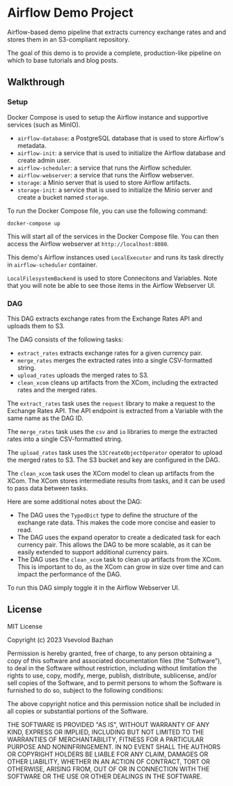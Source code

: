 # Airflow Demo Project

Airflow-based demo pipeline that extracts currency exchange rates and
and stores them in an S3-compliant repository.

The goal of this demo is to provide a complete, production-like pipeline
on which to base tutorials and blog posts.

## Walkthrough

### Setup

Docker Compose is used to setup the Airflow instance and supportive services (such as MinIO).

- `airflow-database`: a PostgreSQL database that is used to store Airflow's metadata.
- `airflow-init`: a service that is used to initialize the Airflow database and create admin user.
- `airflow-scheduler`: a service that runs the Airflow scheduler.
- `airflow-webserver`: a service that runs the Airflow webserver.
- `storage`: a Minio server that is used to store Airflow artifacts.
- `storage-init`: a service that is used to initialize the Minio server and create a bucket named `storage`.

To run the Docker Compose file, you can use the following command:
```
docker-compose up
```

This will start all of the services in the Docker Compose file. You can then access the Airflow webserver at `http://localhost:8080`.

This demo's Airflow instances used `LocalExecutor` and runs its task directly in `airflow-scheduler` container.

`LocalFilesystemBackend` is used to store Connecitons and Variables. Note that you will note be able to see those items in the Airflow Webserver UI.

### DAG

This DAG extracts exchange rates from the Exchange Rates API and uploads them to S3.

The DAG consists of the following tasks:

- `extract_rates` extracts exchange rates for a given currency pair.
- `merge_rates` merges the extracted rates into a single CSV-formatted string.
- `upload_rates` uploads the merged rates to S3.
- `clean_xcom` cleans up artifacts from the XCom, including the extracted rates and the merged rates.

The `extract_rates` task uses the `request` library to make a request to the Exchange Rates API. The API endpoint is extracted from a Variable with the same name as the DAG ID.

The `merge_rates` task uses the `csv` and `io` libraries to merge the extracted rates into a single CSV-formatted string.

The `upload_rates` task uses the `S3CreateObjectOperator` operator to upload the merged rates to S3. The S3 bucket and key are configured in the DAG.

The `clean_xcom` task uses the XCom model to clean up artifacts from the XCom. The XCom stores intermediate results from tasks, and it can be used to pass data between tasks.

Here are some additional notes about the DAG:

- The DAG uses the `TypedDict` type to define the structure of the exchange rate data. This makes the code more concise and easier to read.
- The DAG uses the expand operator to create a dedicated task for each currency pair. This allows the DAG to be more scalable, as it can be easily extended to support additional currency pairs.
- The DAG uses the `clean_xcom` task to clean up artifacts from the XCom. This is important to do, as the XCom can grow in size over time and can impact the performance of the DAG.

To run this DAG simply toggle it in the Airflow Webserver UI.

## License

MIT License

Copyright (c) 2023 Vsevolod Bazhan

Permission is hereby granted, free of charge, to any person obtaining a copy
of this software and associated documentation files (the "Software"), to deal
in the Software without restriction, including without limitation the rights
to use, copy, modify, merge, publish, distribute, sublicense, and/or sell
copies of the Software, and to permit persons to whom the Software is
furnished to do so, subject to the following conditions:

The above copyright notice and this permission notice shall be included in all
copies or substantial portions of the Software.

THE SOFTWARE IS PROVIDED "AS IS", WITHOUT WARRANTY OF ANY KIND, EXPRESS OR
IMPLIED, INCLUDING BUT NOT LIMITED TO THE WARRANTIES OF MERCHANTABILITY,
FITNESS FOR A PARTICULAR PURPOSE AND NONINFRINGEMENT. IN NO EVENT SHALL THE
AUTHORS OR COPYRIGHT HOLDERS BE LIABLE FOR ANY CLAIM, DAMAGES OR OTHER
LIABILITY, WHETHER IN AN ACTION OF CONTRACT, TORT OR OTHERWISE, ARISING FROM,
OUT OF OR IN CONNECTION WITH THE SOFTWARE OR THE USE OR OTHER DEALINGS IN THE
SOFTWARE.
